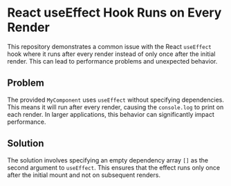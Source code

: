 # React useEffect Hook Runs on Every Render

This repository demonstrates a common issue with the React `useEffect` hook where it runs after every render instead of only once after the initial render.  This can lead to performance problems and unexpected behavior.

## Problem

The provided `MyComponent` uses `useEffect` without specifying dependencies. This means it will run after every render, causing the `console.log` to print on each render. In larger applications, this behavior can significantly impact performance.

## Solution

The solution involves specifying an empty dependency array `[]` as the second argument to `useEffect`. This ensures that the effect runs only once after the initial mount and not on subsequent renders.